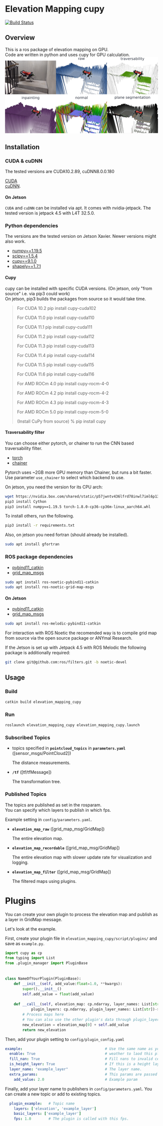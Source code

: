 # Elevation Mapping cupy
[![Build Status](https://ci.leggedrobotics.com/buildStatus/icon?job=bitbucket_leggedrobotics/elevation_mapping_cupy/master)](https://ci.leggedrobotics.com/job/<repo_host>_leggedrobotics/job/elevation_mapping_cupy/job/master/)

## Overview
This is a ros package of elevation mapping on GPU.  
Code are written in python and uses cupy for GPU calculation.  
![screenshot](doc/main_repo.png)

## Installation

### CUDA & cuDNN
The tested versions are CUDA10.2.89, cuDNN8.0.0.180

[CUDA](https://docs.nvidia.com/cuda/cuda-installation-guide-linux/index.html#ubuntu-installation)  
[cuDNN](https://docs.nvidia.com/deeplearning/sdk/cudnn-install/index.html#install-linux).


#### On Jetson
`CUDA` and `cuDNN` can be installed via apt. It comes with nvidia-jetpack. The tested version is jetpack 4.5 with L4T 32.5.0.

### Python dependencies
The versions are the tested version on Jetson Xavier.
Newer versions might also work.
- [numpy==1.19.5](https://www.numpy.org/)
- [scipy==1.5.4](https://www.scipy.org/)
- [cupy==9.1.0](https://cupy.chainer.org/)
- [shapely==1.7.1](https://github.com/Toblerity/Shapely)

#### Cupy
cupy can be installed with specific CUDA versions. (On jetson, only "from source" i.e. via pip3 could work)  
On jetson, pip3 builds the packages from source so it would take time.
> For CUDA 10.2
> pip install cupy-cuda102
> 
> For CUDA 11.0
> pip install cupy-cuda110
> 
> For CUDA 11.1
> pip install cupy-cuda111
> 
> For CUDA 11.2
> pip install cupy-cuda112
> 
> For CUDA 11.3
> pip install cupy-cuda113
> 
> For CUDA 11.4
> pip install cupy-cuda114
> 
> For CUDA 11.5
> pip install cupy-cuda115
> 
> For CUDA 11.6
> pip install cupy-cuda116
> 
> For AMD ROCm 4.0
> pip install cupy-rocm-4-0
> 
> For AMD ROCm 4.2
> pip install cupy-rocm-4-2
> 
> For AMD ROCm 4.3
> pip install cupy-rocm-4-3
> 
> For AMD ROCm 5.0
> pip install cupy-rocm-5-0
>
> (Install CuPy from source)
> % pip install cupy


#### Traversability filter
You can choose either pytorch, or chainer to run the CNN based traversability filter.

- [torch](https://pytorch.org/)
- [chainer](https://chainer.org/)

Pytorch uses ~2GB more GPU memory than Chainer, but runs a bit faster.  
Use parameter `use_chainer` to select which backend to use.

On jetson, you need the version for its CPU arch:
```bash
wget https://nvidia.box.com/shared/static/p57jwntv436lfrd78inwl7iml6p13fzh.whl -O torch-1.8.0-cp36-cp36m-linux_aarch64.whl
pip3 install Cython
pip3 install numpy==1.19.5 torch-1.8.0-cp36-cp36m-linux_aarch64.whl
```

To install others, run the following.
```bash
pip3 install -r requirements.txt
```

Also, on jetson you need fortran (should already be installed).
```bash
sudo apt install gfortran
```
### ROS package dependencies

- [pybind11_catkin](https://github.com/ipab-slmc/pybind11_catkin)
- [grid_map_msgs](https://github.com/ANYbotics/grid_map)

```bash
sudo apt install ros-noetic-pybind11-catkin
sudo apt install ros-noetic-grid-map-msgs
```

#### On Jetson

- [pybind11_catkin](https://github.com/ipab-slmc/pybind11_catkin)
- [grid_map_msgs](https://github.com/ANYbotics/grid_map)

```bash
sudo apt install ros-melodic-pybind11-catkin
```

For interaction with ROS Noetic the recomended way is to compile grid map from source via the open source package or ANYmal Research.

If the Jetson is set up with Jetpack 4.5 with ROS Melodic the following package is additionally required:

```bash
git clone git@github.com:ros/filters.git -b noetic-devel
```

## Usage
### Build
```bash
catkin build elevation_mapping_cupy
```

### Run
```bash
roslaunch elevation_mapping_cupy elevation_mapping_cupy.launch
```
### Subscribed Topics

* topics specified in **`pointcloud_topics`** in **`parameters.yaml`** ([sensor_msgs/PointCloud2])

    The distance measurements.

* **`/tf`** ([tf/tfMessage])

    The transformation tree.


### Published Topics
The topics are published as set in the rosparam.  
You can specify which layers to publish in which fps.

Example setting in `config/parameters.yaml`.

* **`elevation_map_raw`** ([grid_map_msg/GridMap])

    The entire elevation map.


* **`elevation_map_recordable`** ([grid_map_msg/GridMap])

    The entire elevation map with slower update rate for visualization and logging.

* **`elevation_map_filter`** ([grid_map_msg/GridMap])

    The filtered maps using plugins.



# Plugins
You can create your own plugin to process the elevation map and publish as a layer in GridMap message.

Let's look at the example.

First, create your plugin file in `elevation_mapping_cupy/script/plugins/` and save as `example.py`.
```python
import cupy as cp
from typing import List
from .plugin_manager import PluginBase


class NameOfYourPlugin(PluginBase):
    def __init__(self, add_value:float=1.0, **kwargs):
        super().__init__()
        self.add_value = float(add_value)

    def __call__(self, elevation_map: cp.ndarray, layer_names: List[str],
            plugin_layers: cp.ndarray, plugin_layer_names: List[str])->cp.ndarray:
        # Process maps here
        # You can also use the other plugin's data through plugin_layers.
        new_elevation = elevation_map[0] + self.add_value
        return new_elevation
```

Then, add your plugin setting to `config/plugin_config.yaml`
```yaml
example:                                      # Use the same name as your file name.
  enable: True                                # weather to laod this plugin
  fill_nan: True                              # Fill nans to invalid cells of elevation layer.
  is_height_layer: True                       # If this is a height layer (such as elevation) or not (such as traversability)
  layer_name: "example_layer"                 # The layer name.
  extra_params:                               # This params are passed to the plugin class on initialization.
    add_value: 2.0                            # Example param
```

Finally, add your layer name to publishers in `config/parameters.yaml`.
You can create a new topic or add to existing topics.
```yaml
  plugin_example:   # Topic name
    layers: ['elevation', 'example_layer']
    basic_layers: ['example_layer']
    fps: 1.0        # The plugin is called with this fps.
```
